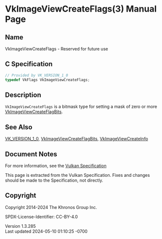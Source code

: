 # VkImageViewCreateFlags(3) Manual Page

## Name

VkImageViewCreateFlags - Reserved for future use



## <a href="#_c_specification" class="anchor"></a>C Specification

``` c
// Provided by VK_VERSION_1_0
typedef VkFlags VkImageViewCreateFlags;
```

## <a href="#_description" class="anchor"></a>Description

`VkImageViewCreateFlags` is a bitmask type for setting a mask of zero or
more [VkImageViewCreateFlagBits](https://registry.khronos.org/vulkan/specs/1.3-extensions/man/html/VkImageViewCreateFlagBits.html).

## <a href="#_see_also" class="anchor"></a>See Also

[VK_VERSION_1_0](https://registry.khronos.org/vulkan/specs/1.3-extensions/man/html/VK_VERSION_1_0.html),
[VkImageViewCreateFlagBits](https://registry.khronos.org/vulkan/specs/1.3-extensions/man/html/VkImageViewCreateFlagBits.html),
[VkImageViewCreateInfo](https://registry.khronos.org/vulkan/specs/1.3-extensions/man/html/VkImageViewCreateInfo.html)

## <a href="#_document_notes" class="anchor"></a>Document Notes

For more information, see the <a
href="https://registry.khronos.org/vulkan/specs/1.3-extensions/html/vkspec.html#VkImageViewCreateFlags"
target="_blank" rel="noopener">Vulkan Specification</a>

This page is extracted from the Vulkan Specification. Fixes and changes
should be made to the Specification, not directly.

## <a href="#_copyright" class="anchor"></a>Copyright

Copyright 2014-2024 The Khronos Group Inc.

SPDX-License-Identifier: CC-BY-4.0

Version 1.3.285  
Last updated 2024-05-10 01:10:25 -0700
